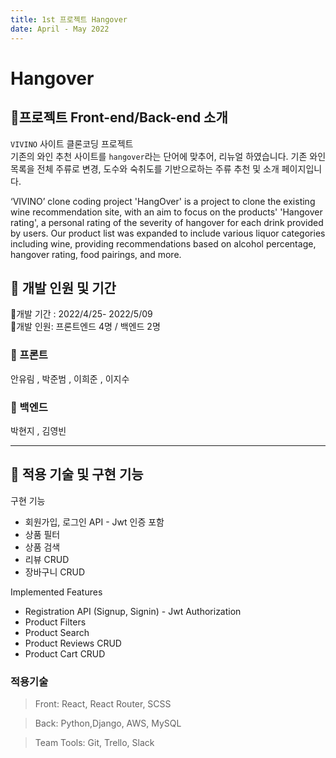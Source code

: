 ```yaml
---
title: 1st 프로젝트 Hangover
date: April - May 2022
---
```


# Hangover

## 🍻프로젝트 Front-end/Back-end 소개

`VIVINO` 사이트 클론코딩 프로젝트  
기존의 와인 추천 사이트를 `hangover`라는 단어에 맞추어, 리뉴얼 하였습니다.
기존 와인 목록을 전체 주류로 변경, 도수와 숙취도를 기반으로하는 주류 추천 및 소개 페이지입니다.

‘VIVINO’ clone coding project
'HangOver' is a project to clone the existing wine recommendation site, with an aim to focus on the products' 'Hangover rating', a personal rating of the severity of hangover for each drink provided by users.
Our product list was expanded to include various liquor categories including wine, providing recommendations based on alcohol percentage, hangover rating, food pairings, and more.

## 🍻 개발 인원 및 기간

🍻개발 기간 : 2022/4/25- 2022/5/09  
🍻개발 인원: 프론트엔드 4명 / 백엔드 2명

### 🍻 프론트

안유림 , 박준범 , 이희준 , 이지수

### 🍻 백엔드

박현지 , 김영빈

---

## 🍻 적용 기술 및 구현 기능

구현 기능
- 회원가입, 로그인 API - Jwt 인증 포함
- 상품 필터
- 상품 검색
- 리뷰 CRUD
- 장바구니 CRUD

Implemented Features
- Registration API (Signup, Signin) - Jwt Authorization
- Product Filters
- Product Search
- Product Reviews CRUD
- Product Cart CRUD

### 적용기술

> Front: React, React Router, SCSS

> Back: Python,Django, AWS, MySQL

> Team Tools: Git, Trello, Slack